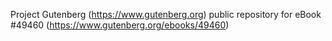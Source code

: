 Project Gutenberg (https://www.gutenberg.org) public repository for eBook #49460 (https://www.gutenberg.org/ebooks/49460)
